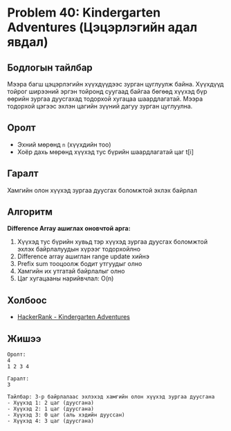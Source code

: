 # Problem 40: Kindergarten Adventures (Цэцэрлэгийн адал явдал)

## Бодлогын тайлбар

Мээра багш цэцэрлэгийн хүүхдүүдээс зурган цуглуулж байна. Хүүхдүүд тойрог ширээний эргэн тойронд суугаад байгаа бөгөөд хүүхэд бүр өөрийн зургаа дуусгахад тодорхой хугацаа шаардлагатай. Мээра тодорхой цэгээс эхлэн цагийн зүүний дагуу зурган цуглуулна.

## Оролт

- Эхний мөрөнд `n` (хүүхдийн тоо)
- Хоёр дахь мөрөнд хүүхэд тус бүрийн шаардлагатай цаг t[i]

## Гаралт

Хамгийн олон хүүхэд зургаа дуусгах боломжтой эхлэх байрлал

## Алгоритм

**Difference Array ашиглах оновчтой арга:**

1. Хүүхэд тус бүрийн хувьд тэр хүүхэд зургаа дуусгах боломжтой эхлэх байрлалуудын хүрээг тодорхойлно
2. Difference array ашиглан range update хийнэ
3. Prefix sum тооцоолж бодит утгуудыг олно
4. Хамгийн их утгатай байрлалыг олно
5. Цаг хугацааны нарийвчлал: O(n)

## Холбоос

- [HackerRank - Kindergarten Adventures](https://www.hackerrank.com/challenges/array-pairs)

## Жишээ

```
Оролт:
4
1 2 3 4

Гаралт:
3

Тайлбар: 3-р байрлалаас эхлэхэд хамгийн олон хүүхэд зургаа дуусгана
- Хүүхэд 1: 2 цаг (дуусгана)
- Хүүхэд 2: 1 цаг (дуусгана)
- Хүүхэд 3: 0 цаг (аль хэдийн дууссан)
- Хүүхэд 4: 3 цаг (дуусгана)
```
